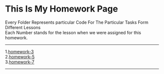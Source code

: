 # This Is My Homework Page
Every Folder Represents particular Code For The Particular Tasks Form Different Lessons  <br />
Each Number stands for the lesson when we were assigned for this homework.
___
1.[homework-3](https://github.com/sabovyan/homework/tree/master/homework-3)  <br />
2.[homework-5](https://github.com/sabovyan/homework/tree/master/homework-5)  <br />
3.[homework-7](https://github.com/sabovyan/homework/tree/master/homework-7)  <br />
___
